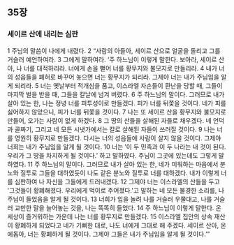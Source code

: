 ## 35장
### 세이르 산에 내리는 심판
1 주님의 말씀이 나에게 내렸다.
2 “사람의 아들아, 세이르 산으로 얼굴을 돌리고 그를 거슬러 예언하여라.
3 그에게 말하여라. ‘주 하느님이 이렇게 말한다. 보아라, 세이르 산아, 나 너를 대적하리라. 너에게 손을 뻗어 너를 황무지와 불모지로 만들리라.
4 내가 너의 성읍들을 폐허로 바꾸어 놓으면 너는 황무지가 되리라. 그제야 너는 내가 주님임을 알게 되리라.
5 너는 옛날부터 적개심을 품고, 이스라엘 자손들이 환난을 당할 때, 그들이 마지막 벌을 받을 때, 그들을 칼날에 넘겨 버렸다.
6 주 하느님의 말이다. 그러므로 내가 살아 있는 한, 나는 정녕 너를 피투성이로 만들겠다. 피가 너를 뒤쫓을 것이다. 네가 피를 싫어하지 않았으니, 피가 너를 뒤쫓을 것이다.
7 나는 또 세이르 산을 황무지와 불모지로 만들어, 오가는 사람이 없게 하겠다.
8 그 땅의 산들을 살해된 자들로 채우겠다. 네 언덕과 골짜기, 그리고 네 모든 시냇가에서는 칼로 살해된 자들이 쓰러질 것이다.
9 나는 너를 영원히 황무지로 만들겠다. 다시는 너의 성읍들에 사람이 살지 않을 것이다. 그제야 너희는 내가 주님임을 알게 될 것이다.
10 너는 ′이 두 민족과 이 두 나라는 내 것이 된다. 우리가 그 땅을 차지하게 될 것이다.′ 하고 말하였다. 주님이 그곳에 있는데도 그렇게 말하였다.
11 주 하느님의 말이다. 그러므로 내가 살아 있는 한, 네가 미워하는 마음에서 분노와 질투로 그들을 대하였듯이 나도 같은 분노와 질투로 너를 대하겠다. 내가 이렇게 너를 심판하여 나 자신을 그들에게 드러내겠다.
12 그제야 너는 이스라엘의 산들을 두고 '그것들이 황폐해졌다. 우리에게 먹이로 주어졌다.'고 말하는 네 모든 불경한 소리를, 나 주님이 들었음을 알게 될 것이다.
13 너희가 입을 놀려 나를 거슬러 우쭐대고, 나를 거슬러 교만한 말을 늘어놓는 것을, 나는 똑똑히 들었다.
14 주 하느님이 이렇게 말한다. 온 세상이 즐거워하는 가운데 나는 너를 황무지로 만들겠다.
15 이스라엘 집안의 상속 재산이 황폐하게 되었다고 네가 기뻐한 대로, 나도 너에게 그대로 해 주겠다. 세이르 산아, 온 에돔아, 너는 황폐하게 될 것이다. 그제야 그들은 내가 주님임을 알게 될 것이다.’”
